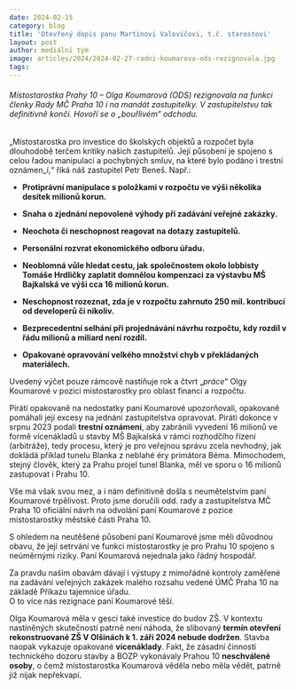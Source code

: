 ```yaml
---
date: 2024-02-15
category: blog
title: 'Otevřený dopis panu Martinovi Valovičovi, t.č. starostovi'
layout: post
author: mediální tým
image: articles/2024/2024-02-27-radni-koumarova-ods-rezignovala.jpg
tags:
---
```


###### Místostarostka Prahy 10 – Olga Koumarová (ODS) rezignovala na funkci členky Rady MČ Praha 10 i na mandát zastupitelky. V zastupitelstvu tak definitivně končí. Hovoří se o „bouřlivém“ odchodu.

„Místostarostka pro investice do školských objektů a rozpočet byla dlouhodobě terčem kritiky našich zastupitelů. Její působení je spojeno s celou řadou manipulací a pochybných smluv, na které bylo podáno i trestní oznámen_í,“ říká náš zastupitel Petr Beneš. Např.:

-   **Protiprávní manipulace s položkami v rozpočtu ve výši několika desítek milionů korun.**

-   **Snaha o zjednání nepovolené výhody při zadávání veřejné zakázky.**

-   **Neochota či neschopnost reagovat na dotazy zastupitelů.**

-   **Personální rozvrat ekonomického odboru úřadu.**

-   **Neoblomná vůle hledat cestu, jak** **společnostem okolo lobbisty Tomáše Hrdličky zaplatit domnělou kompenzaci za výstavbu MŠ Bajkalská ve výši cca 16 milionů korun.**

-   **Neschopnost rozeznat, zda je v rozpočtu zahrnuto 250 mil. kontribucí od developerů či nikoliv.**

-   **Bezprecedentní selhání při projednávání návrhu rozpočtu, kdy rozdíl v řádu milionů a miliard není rozdíl.**

-   **Opakované opravování velkého množství chyb v překládaných materiálech.**

  
Uvedený výčet pouze rámcově nastiňuje rok a čtvrt „_práce_“ Olgy Koumarové v pozici místostarostky pro oblast financí a rozpočtu.

Piráti opakovaně na nedostatky paní Koumarové upozorňovali, opakovaně pomáhali její excesy na jednání zastupitelstva opravovat. Piráti dokonce v srpnu 2023 podali  **trestní oznámení**, aby zabránili vyvedení 16 milionů ve formě vícenákladů u stavby MŠ Bajkalská v rámci rozhodčího řízení (arbitráže), tedy procesu, který je pro veřejnou správu zcela nevhodný, jak dokládá příklad tunelu Blanka z neblahé éry primátora Béma. Mimochodem, stejný člověk, který za Prahu projel tunel Blanka, měl ve sporu o 16 milionů zastupovat i Prahu 10.

Vše má však svou mez, a i nám definitivně došla s neumětelstvím paní Koumarové trpělivost. Proto jsme doručili odd. rady a zastupitelstva MČ Praha 10 oficiální návrh na odvolání paní Koumarové z pozice místostarostky městské části Praha 10.

S ohledem na neutěšené působení paní Koumarové jsme měli důvodnou obavu, že její setrvání ve funkci místostarostky je pro Prahu 10 spojeno s neúměrnými riziky. Paní Koumarová nejednala jako řádný hospodář.

Za pravdu našim obavám dávají i výstupy z mimořádné kontroly zaměřené na zadávání veřejných zakázek malého rozsahu vedené ÚMČ Praha 10 na základě Příkazu tajemnice úřadu.  
O to více nás rezignace paní Koumarové těší.

Olga Koumarová měla v gesci také investice do budov ZŠ. V kontextu nastíněných skutečností patrně není náhoda, že slibovaný **termín otevření rekonstruované ZŠ V Olšinách k 1. září 2024 nebude dodržen**. Stavba naopak vykazuje opakované  **vícenáklady**. Fakt, že zásadní činnosti technického dozoru stavby a BOZP vykonávaly Prahou 10  **neschválené osoby**, o čemž místostarostka Koumarová věděla nebo měla vědět, patrně již nijak nepřekvapí.
